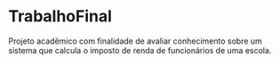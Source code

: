 # TrabalhoFinal
Projeto acadêmico com finalidade de avaliar conhecimento sobre um sistema que calcula o imposto de renda de funcionários de uma escola.
